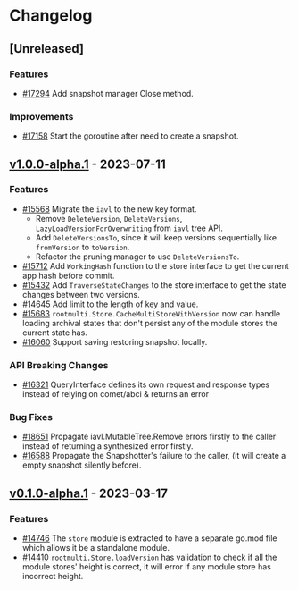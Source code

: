 <!--
Guiding Principles:
Changelogs are for humans, not machines.
There should be an entry for every single version.
The same types of changes should be grouped.
Versions and sections should be linkable.
The latest version comes first.
The release date of each version is displayed.
Mention whether you follow Semantic Versioning.
Usage:
Change log entries are to be added to the Unreleased section under the
appropriate stanza (see below). Each entry should ideally include a tag and
the Github issue reference in the following format:
* (<tag>) [#<issue-number>] Changelog message.
Types of changes (Stanzas):
"Features" for new features.
"Improvements" for changes in existing functionality.
"Deprecated" for soon-to-be removed features.
"Bug Fixes" for any bug fixes.
"API Breaking" for breaking exported APIs used by developers building on SDK.
Ref: https://keepachangelog.com/en/1.0.0/
-->

# Changelog

## [Unreleased]

### Features

* [#17294](https://github.com/cosmos/cosmos-sdk/pull/17294) Add snapshot manager Close method.
 
### Improvements

* [#17158](https://github.com/cosmos/cosmos-sdk/pull/17158) Start the goroutine after need to create a snapshot.


## [v1.0.0-alpha.1](https://github.com/cosmos/cosmos-sdk/releases/tag/store%2Fv1.0.0-alpha.1) - 2023-07-11

### Features

* [#15568](https://github.com/cosmos/cosmos-sdk/pull/15568) Migrate the `iavl` to the new key format.
  * Remove `DeleteVersion`, `DeleteVersions`, `LazyLoadVersionForOverwriting` from `iavl` tree API.
  * Add `DeleteVersionsTo`, since it will keep versions sequentially like `fromVersion` to `toVersion`.
  * Refactor the pruning manager to use `DeleteVersionsTo`.
* [#15712](https://github.com/cosmos/cosmos-sdk/pull/15712) Add `WorkingHash` function to the store interface  to get the current app hash before commit.
* [#15432](https://github.com/cosmos/cosmos-sdk/pull/15432) Add `TraverseStateChanges` to the store interface to get the state changes between two versions.
* [#14645](https://github.com/cosmos/cosmos-sdk/pull/14645) Add limit to the length of key and value.
* [#15683](https://github.com/cosmos/cosmos-sdk/pull/15683) `rootmulti.Store.CacheMultiStoreWithVersion` now can handle loading archival states that don't persist any of the module stores the current state has.
* [#16060](https://github.com/cosmos/cosmos-sdk/pull/16060) Support saving restoring snapshot locally.

### API Breaking Changes

* [#16321](https://github.com/cosmos/cosmos-sdk/pull/16321) QueryInterface defines its own request and response types instead of relying on comet/abci & returns an error

### Bug Fixes

* [#18651](https://github.com/cosmos/cosmos-sdk/pull/18651) Propagate iavl.MutableTree.Remove errors firstly to the caller instead of returning a synthesized error firstly.
* [#16588](https://github.com/cosmos/cosmos-sdk/pull/16588) Propagate the Snapshotter's failure to the caller, (it will create a empty snapshot silently before).

## [v0.1.0-alpha.1](https://github.com/cosmos/cosmos-sdk/releases/tag/store%2Fv0.1.0-alpha.1) - 2023-03-17

### Features

* [#14746](https://github.com/cosmos/cosmos-sdk/pull/14746) The `store` module is extracted to have a separate go.mod file which allows it be a standalone module.
* [#14410](https://github.com/cosmos/cosmos-sdk/pull/14410) `rootmulti.Store.loadVersion` has validation to check if all the module stores' height is correct, it will error if any module store has incorrect height.
